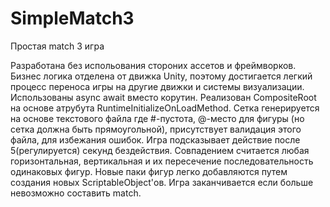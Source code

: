 # SimpleMatch3
Простая match 3 игра

Разработана без испольования стороних ассетов и фреймворков.
Бизнес логика отделена от движка Unity, поэтому достигается легкий процесс переноса игры на другие движки и системы визуализации.
Использованы async await вместо корутин.
Реализован CompositeRoot на основе атрубута RuntimeInitializeOnLoadMethod.
Сетка генерируется на основе текстового файла где #-пустота, @-место для фигуры (но сетка должна быть прямоугольной), присутствует валидация этого файла, для избежания ошибок.
Игра подсказывает действие после 5(регулируется) секунд бездействия.
Совпадением считается любая горизонтальная, вертикальная и их пересечение последовательность одинаковых фигур.
Новые паки фигур легко добавляются путем создания новых ScriptableObject'ов.
Игра заканчивается если больше невозможно составить match.
